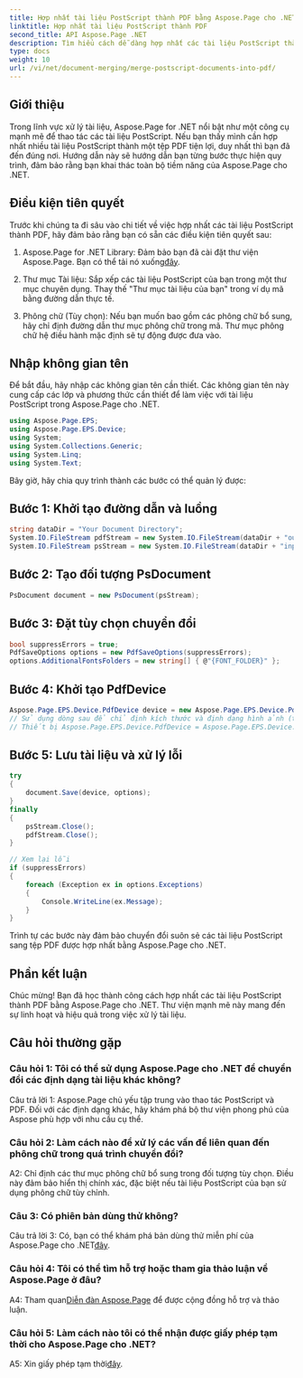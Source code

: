 ```yaml
---
title: Hợp nhất tài liệu PostScript thành PDF bằng Aspose.Page cho .NET
linktitle: Hợp nhất tài liệu PostScript thành PDF
second_title: API Aspose.Page .NET
description: Tìm hiểu cách dễ dàng hợp nhất các tài liệu PostScript thành PDF bằng Aspose.Page for .NET. Nâng cao khả năng xử lý tài liệu của bạn với hướng dẫn từng bước này.
type: docs
weight: 10
url: /vi/net/document-merging/merge-postscript-documents-into-pdf/
---
```

## Giới thiệu

Trong lĩnh vực xử lý tài liệu, Aspose.Page for .NET nổi bật như một công cụ mạnh mẽ để thao tác các tài liệu PostScript. Nếu bạn thấy mình cần hợp nhất nhiều tài liệu PostScript thành một tệp PDF tiện lợi, duy nhất thì bạn đã đến đúng nơi. Hướng dẫn này sẽ hướng dẫn bạn từng bước thực hiện quy trình, đảm bảo rằng bạn khai thác toàn bộ tiềm năng của Aspose.Page cho .NET.

## Điều kiện tiên quyết

Trước khi chúng ta đi sâu vào chi tiết về việc hợp nhất các tài liệu PostScript thành PDF, hãy đảm bảo rằng bạn có sẵn các điều kiện tiên quyết sau:

1.  Aspose.Page for .NET Library: Đảm bảo bạn đã cài đặt thư viện Aspose.Page. Bạn có thể tải nó xuống[đây](https://releases.aspose.com/page/net/).

2. Thư mục Tài liệu: Sắp xếp các tài liệu PostScript của bạn trong một thư mục chuyên dụng. Thay thế "Thư mục tài liệu của bạn" trong ví dụ mã bằng đường dẫn thực tế.

3. Phông chữ (Tùy chọn): Nếu bạn muốn bao gồm các phông chữ bổ sung, hãy chỉ định đường dẫn thư mục phông chữ trong mã. Thư mục phông chữ hệ điều hành mặc định sẽ tự động được đưa vào.

## Nhập không gian tên

Để bắt đầu, hãy nhập các không gian tên cần thiết. Các không gian tên này cung cấp các lớp và phương thức cần thiết để làm việc với tài liệu PostScript trong Aspose.Page cho .NET.

```csharp
using Aspose.Page.EPS;
using Aspose.Page.EPS.Device;
using System;
using System.Collections.Generic;
using System.Linq;
using System.Text;
```

Bây giờ, hãy chia quy trình thành các bước có thể quản lý được:

## Bước 1: Khởi tạo đường dẫn và luồng

```csharp
string dataDir = "Your Document Directory";
System.IO.FileStream pdfStream = new System.IO.FileStream(dataDir + "outputPDF_out.pdf", System.IO.FileMode.Create, System.IO.FileAccess.Write);
System.IO.FileStream psStream = new System.IO.FileStream(dataDir + "input.ps", System.IO.FileMode.Open, System.IO.FileAccess.Read);
```

## Bước 2: Tạo đối tượng PsDocument

```csharp
PsDocument document = new PsDocument(psStream);
```

## Bước 3: Đặt tùy chọn chuyển đổi

```csharp
bool suppressErrors = true;
PdfSaveOptions options = new PdfSaveOptions(suppressErrors);
options.AdditionalFontsFolders = new string[] { @"{FONT_FOLDER}" };
```

## Bước 4: Khởi tạo PdfDevice

```csharp
Aspose.Page.EPS.Device.PdfDevice device = new Aspose.Page.EPS.Device.PdfDevice(pdfStream);
// Sử dụng dòng sau để chỉ định kích thước và định dạng hình ảnh (tùy chọn)
// Thiết bị Aspose.Page.EPS.Device.PdfDevice = Aspose.Page.EPS.Device.PdfDevice mới (pdfStream, System.draw.Size mới (595, 842));
```

## Bước 5: Lưu tài liệu và xử lý lỗi

```csharp
try
{
    document.Save(device, options);
}
finally
{
    psStream.Close();
    pdfStream.Close();
}

// Xem lại lỗi
if (suppressErrors)
{
    foreach (Exception ex in options.Exceptions)
    {
        Console.WriteLine(ex.Message);
    }
}
```

Trình tự các bước này đảm bảo chuyển đổi suôn sẻ các tài liệu PostScript sang tệp PDF được hợp nhất bằng Aspose.Page cho .NET.

## Phần kết luận

Chúc mừng! Bạn đã học thành công cách hợp nhất các tài liệu PostScript thành PDF bằng Aspose.Page cho .NET. Thư viện mạnh mẽ này mang đến sự linh hoạt và hiệu quả trong việc xử lý tài liệu.

## Câu hỏi thường gặp

### Câu hỏi 1: Tôi có thể sử dụng Aspose.Page cho .NET để chuyển đổi các định dạng tài liệu khác không?

Câu trả lời 1: Aspose.Page chủ yếu tập trung vào thao tác PostScript và PDF. Đối với các định dạng khác, hãy khám phá bộ thư viện phong phú của Aspose phù hợp với nhu cầu cụ thể.

### Câu hỏi 2: Làm cách nào để xử lý các vấn đề liên quan đến phông chữ trong quá trình chuyển đổi?

A2: Chỉ định các thư mục phông chữ bổ sung trong đối tượng tùy chọn. Điều này đảm bảo hiển thị chính xác, đặc biệt nếu tài liệu PostScript của bạn sử dụng phông chữ tùy chỉnh.

### Câu 3: Có phiên bản dùng thử không?

 Câu trả lời 3: Có, bạn có thể khám phá bản dùng thử miễn phí của Aspose.Page cho .NET[đây](https://releases.aspose.com/).

### Câu hỏi 4: Tôi có thể tìm hỗ trợ hoặc tham gia thảo luận về Aspose.Page ở đâu?

 A4: Tham quan[Diễn đàn Aspose.Page](https://forum.aspose.com/c/page/39) để được cộng đồng hỗ trợ và thảo luận.

### Câu hỏi 5: Làm cách nào tôi có thể nhận được giấy phép tạm thời cho Aspose.Page cho .NET?

 A5: Xin giấy phép tạm thời[đây](https://purchase.aspose.com/temporary-license/).